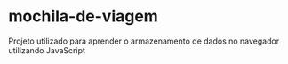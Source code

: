 # mochila-de-viagem
Projeto utilizado para aprender o armazenamento de dados no navegador utilizando JavaScript
